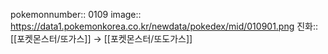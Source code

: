 pokemonnumber:: 0109
image:: https://data1.pokemonkorea.co.kr/newdata/pokedex/mid/010901.png
진화:: [[포켓몬스터/또가스]] → [[포켓몬스터/또도가스]]
